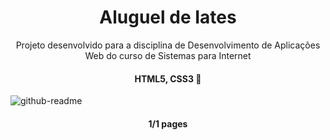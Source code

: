 <h1 align="center">Aluguel de Iates</h1>
<p align="center">Projeto desenvolvido para a disciplina de Desenvolvimento de Aplicações Web do curso de Sistemas para Internet</p>


<h4 align="center"> 
	  HTML5, CSS3 🚀
</h4>

![github-readme](https://user-images.githubusercontent.com/41654616/118171972-3a8a2b80-b402-11eb-9ab2-a48192e5e0a5.png)

<h4 align="center"> 
	  1/1 pages
</h4>
